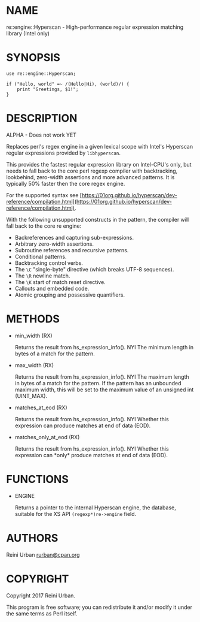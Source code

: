 # NAME 

re::engine::Hyperscan - High-performance regular expression matching library (Intel only)

# SYNOPSIS

    use re::engine::Hyperscan;

    if ("Hello, world" =~ /(Hello|Hi), (world)/) {
        print "Greetings, $1!";
    }

# DESCRIPTION

ALPHA - Does not work YET

Replaces perl's regex engine in a given lexical scope with Intel's 
Hyperscan regular expressions provided by `libhyperscan`.

This provides the fastest regular expression library on Intel-CPU's
only, but needs to fall back to the core perl regexp compiler with
backtracking, lookbehind, zero-width assertions and more advanced
patterns.  It is typically 50% faster then the core regex engine.

For the supported syntax see
[https://01org.github.io/hyperscan/dev-reference/compilation.html](https://01org.github.io/hyperscan/dev-reference/compilation.html).

With the following unsupported constructs in the pattern, the compiler
will fall back to the core re engine:

- Backreferences and capturing sub-expressions.
- Arbitrary zero-width assertions.
- Subroutine references and recursive patterns.
- Conditional patterns.
- Backtracking control verbs.
- The `\C` "single-byte" directive (which breaks UTF-8 sequences).
- The `\R` newline match.
- The `\K` start of match reset directive.
- Callouts and embedded code.
- Atomic grouping and possessive quantifiers.

# METHODS

- min\_width (RX)

    Returns the result from hs\_expression\_info(). NYI
    The minimum length in bytes of a match for the pattern.

- max\_width (RX)

    Returns the result from hs\_expression\_info(). NYI
    The maximum length in bytes of a match for the pattern. If the pattern
    has an unbounded maximum width, this will be set to the maximum value of
    an unsigned int (UINT\_MAX).

- matches\_at\_eod (RX)

    Returns the result from hs\_expression\_info(). NYI
    Whether this expression can produce matches at end of data (EOD).

- matches\_only\_at\_eod (RX)

    Returns the result from hs\_expression\_info(). NYI
    Whether this expression can \*only\* produce matches at end of data (EOD).

# FUNCTIONS

- ENGINE

    Returns a pointer to the internal Hyperscan engine, the database,
    suitable for the XS API `(regexp*)re->engine` field.

# AUTHORS

Reini Urban <rurban@cpan.org>

# COPYRIGHT

Copyright 2017 Reini Urban.

This program is free software; you can redistribute it and/or modify it
under the same terms as Perl itself.
